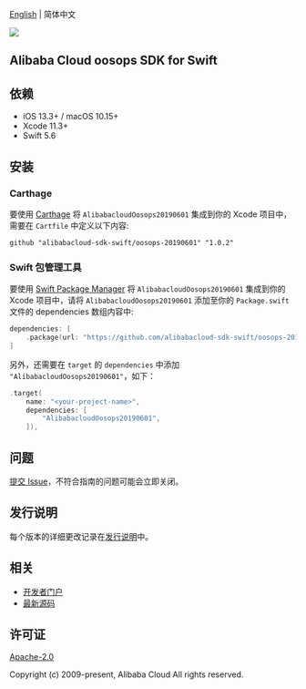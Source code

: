[English](README.md) | 简体中文

![](https://aliyunsdk-pages.alicdn.com/icons/AlibabaCloud.svg)

## Alibaba Cloud oosops SDK for Swift

## 依赖

- iOS 13.3+ / macOS 10.15+
- Xcode 11.3+
- Swift 5.6

## 安装

### Carthage

要使用 [Carthage](https://github.com/Carthage/Carthage) 将 `AlibabacloudOosops20190601` 集成到你的 Xcode 项目中，需要在 `Cartfile` 中定义以下内容:

```ogdl
github "alibabacloud-sdk-swift/oosops-20190601" "1.0.2"
```

### Swift 包管理工具

要使用 [Swift Package Manager](https://swift.org/package-manager/) 将 `AlibabacloudOosops20190601` 集成到你的 Xcode 项目中，请将 `AlibabacloudOosops20190601` 添加至你的 `Package.swift` 文件的 dependencies 数组内容中:

```swift
dependencies: [
    .package(url: "https://github.com/alibabacloud-sdk-swift/oosops-20190601.git", from: "1.0.2")
]
```

另外，还需要在 `target` 的 `dependencies` 中添加 `"AlibabacloudOosops20190601"`，如下：

```swift
.target(
    name: "<your-project-name>",
    dependencies: [
        "AlibabacloudOosops20190601",
    ]),
```

## 问题

[提交 Issue](https://github.com/alibabacloud-sdk-swift/oosops-20190601/issues/new)，不符合指南的问题可能会立即关闭。

## 发行说明

每个版本的详细更改记录在[发行说明](./ChangeLog.txt)中。

## 相关

* [开发者门户](https://next.api.aliyun.com/home)
* [最新源码](https://github.com/alibabacloud-sdk-swift/oosops-20190601)

## 许可证

[Apache-2.0](http://www.apache.org/licenses/LICENSE-2.0)

Copyright (c) 2009-present, Alibaba Cloud All rights reserved.
